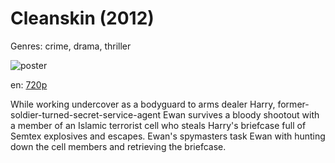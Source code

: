 # Cleanskin (2012)

Genres: crime, drama, thriller

![poster](http://image.tmdb.org/t/p/w500/5WG0QSJ547bdyZhYe9bRTYvBLIn.jpg)

en:
  [720p](magnet:?xt=urn:btih:8315A05A9D840C42E9E327E2B1B2F8F2D6F2A11E&tr=udp://glotorrents.pw:6969/announce&tr=udp://tracker.opentrackr.org:1337/announce&tr=udp://torrent.gresille.org:80/announce&tr=udp://tracker.openbittorrent.com:80&tr=udp://tracker.coppersurfer.tk:6969&tr=udp://tracker.leechers-paradise.org:6969&tr=udp://p4p.arenabg.ch:1337&tr=udp://tracker.internetwarriors.net:1337)
  


While working undercover as a bodyguard to arms dealer Harry, former-soldier-turned-secret-service-agent Ewan survives a bloody shootout with a member of an Islamic terrorist cell who steals Harry's briefcase full of Semtex explosives and escapes. Ewan's spymasters task Ewan with hunting down the cell members and retrieving the briefcase.